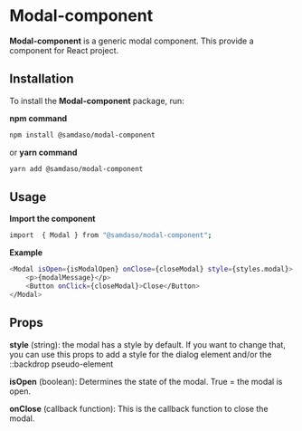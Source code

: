 # Modal-component

**Modal-component** is a generic modal component. This provide a component for React project.

## Installation

To install the **Modal-component** package, run:

**npm command**
```bash
npm install @samdaso/modal-component
```
or **yarn command**
```bash
yarn add @samdaso/modal-component
```

## Usage

**Import the component**
```bash
import  { Modal } from "@samdaso/modal-component";
```

**Example**
```bash
<Modal isOpen={isModalOpen} onClose={closeModal} style={styles.modal}>
    <p>{modalMessage}</p>
    <Button onClick={closeModal}>Close</Button>
</Modal>
```
## Props

**style** (string):
the modal has a style by default. If you want to change that, you can use this props to add a style for the dialog element and/or the ::backdrop pseudo-element

**isOpen** (boolean):
Determines the state of the modal. 
True = the modal is open.

**onClose** (callback function):
 This is the callback function to close the modal.


